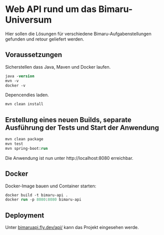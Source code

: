 # Web API rund um das Bimaru-Universum

Hier sollen die Lösungen für verschiedene Bimaru-Aufgabenstellungen gefunden und retour geliefert werden.

## Voraussetzungen

Sicherstellen dass Java, Maven und Docker laufen.

```ps
java -version
mvn -v
docker -v
```

Depencendies laden.

```ps
mvn clean install
```

## Erstellung eines neuen Builds, separate Ausführung der Tests und Start der Anwendung 

```ps
mvn clean package
mvn test
mvn spring-boot:run
```

Die Anwendung ist nun unter http://localhost:8080 erreichbar.

## Docker

Docker-Image bauen und Container starten:

```ps
docker build -t bimaru-api .
docker run -p 8080:8080 bimaru-api
```

## Deployment

Unter [bimaruapi.fly.dev/api/](https://bimaruapi.fly.dev/api/) kann das Projekt eingesehen werde.
